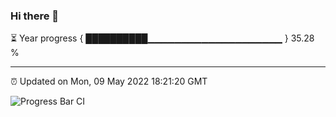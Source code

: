 ### Hi there 👋

⏳ Year progress { ██████████▁▁▁▁▁▁▁▁▁▁▁▁▁▁▁▁▁▁▁▁ } 35.28 %

---

⏰ Updated on Mon, 09 May 2022 18:21:20 GMT

![Progress Bar CI](https://github.com/liununu/liununu/workflows/Progress%20Bar%20CI/badge.svg)
